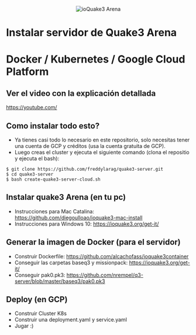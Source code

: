 <p align="center">
  <img src="https://raw.githubusercontent.com/freddylarag/quake3-server/master/quake3.png" alt="ioQuake3 Arena">
</p>

# Instalar servidor de Quake3 Arena
# Docker / Kubernetes / Google Cloud Platform

## Ver el video con la explicación detallada
  https://youtube.com/

## Como instalar todo esto?
* Ya tienes casi todo lo necesario en este repositorio, solo necesitas tener una cuenta de GCP y créditos (usa la cuenta gratuita de GCP).
* Luego creas el cluster y ejecuta el siguiente comando (clona el repositio y ejecuta el bash):
```
$ git clone https://github.com/freddylarag/quake3-server.git
$ cd quake3-server
$ bash create-quake3-server-cloud.sh
```

## Instalar quake3 Arena (en tu pc)
* Instrucciones para Mac Catalina: https://github.com/diegoulloao/ioquake3-mac-install
* Instrucciones para Windows 10: https://ioquake3.org/get-it/

## Generar la imagen de Docker (para el servidor)
* Construir Dockerfile: https://github.com/alcachofass/ioquake3container
* Conseguir las carpetas baseq3 y missionpack: https://ioquake3.org/get-it/
* Conseguir pak0.pk3: https://github.com/nrempel/q3-server/blob/master/baseq3/pak0.pk3
## Deploy (en GCP)
* Construir Cluster K8s
* Construir una deployment.yaml y service.yaml
* Jugar :)



